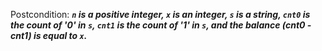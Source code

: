 Postcondition: ***`n` is a positive integer, `x` is an integer, `s` is a string, `cnt0` is the count of '0' in `s`, `cnt1` is the count of '1' in `s`, and the balance (cnt0 - cnt1) is equal to `x`.***